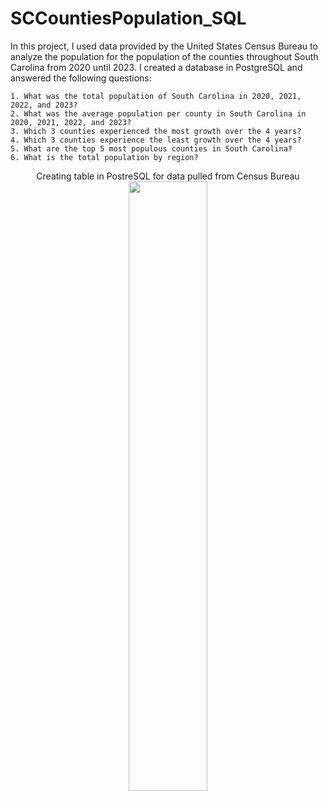 # SCCountiesPopulation_SQL

In this project, I used data provided by the United States Census Bureau to analyze the population for the population of the counties throughout South Carolina from 2020 until 2023. I created a database in PostgreSQL and answered the following questions:

    1. What was the total population of South Carolina in 2020, 2021, 2022, and 2023?
    2. What was the average population per county in South Carolina in 2020, 2021, 2022, and 2023?
    3. Which 3 counties experienced the most growth over the 4 years?
    4. Which 3 counties experience the least growth over the 4 years?
    5. What are the top 5 most populous counties in South Carolina?
    6. What is the total population by region?

<p align="center"> 
Creating table in PostreSQL for data pulled from Census Bureau
<br/>
<img src=https://imgur.com/IgD6SaX.jpeg/ height="50%" width="50%">


